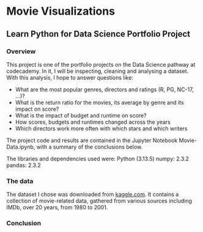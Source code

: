 # Movie Visualizations
## Learn Python for Data Science Portfolio Project


### Overview

This project is one of the portfolio projects on the Data Science pathway at codecademy. In it, I will be inspecting, cleaning and analysing a dataset.
With this analysis, I hope to answer questions like:
 - What are the most popular genres, directors and ratings (R, PG, NC-17, ...)?
 - What is the return ratio for the movies, its average by genre and its impact on score?
 - What is the impact of budget and runtime on score?
 - How scores, budgets and runtimes changed across the years
 - Which directors work more often with which stars and which writers
   
The project code and results are contained in the Jupyter Notebook Movie-Data.ipynb, with a summary of the conclusions below.

The libraries and dependencies used were:
Python (3.13.5)
numpy: 2.3.2
pandas: 2.3.2

### The data

The dataset I chose was downloaded from [kaggle.com](https://www.kaggle.com/datasets/ashishkumarjayswal/movies-updated-data/data). It contains a collection of movie-related data, gathered from various sources including IMDb, over 20 years, from 1980 to 2001.

###  Conclusion
